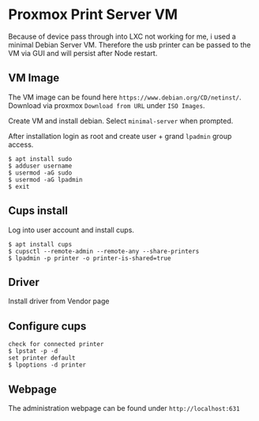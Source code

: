 # Proxmox Print Server VM

Because of device pass through into LXC not working for me, i used a minimal Debian Server VM. Therefore the usb printer can be passed to the VM via GUI and will persist after Node restart.

## VM Image

The VM image can be found here `https://www.debian.org/CD/netinst/`. Download via proxmox `Download from URL` under `ISO Images`.

Create VM and install debian. Select `minimal-server` when prompted.

After installation login as root and create user + grand `lpadmin` group access.
```
$ apt install sudo
$ adduser username
$ usermod -aG sudo
$ usermod -aG lpadmin
$ exit
```

## Cups install

Log into user account and install cups.

```
$ apt install cups
$ cupsctl --remote-admin --remote-any --share-printers
$ lpadmin -p printer -o printer-is-shared=true
```

## Driver

Install driver from Vendor page

## Configure cups
```
check for connected printer
$ lpstat -p -d
set printer default
$ lpoptions -d printer
```

## Webpage

The administration webpage can be found under `http://localhost:631`
